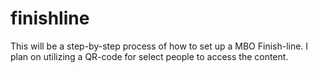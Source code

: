 # finishline
This will be a step-by-step process of how to set up a MBO Finish-line. I plan on utilizing a QR-code for select people to access the content.
